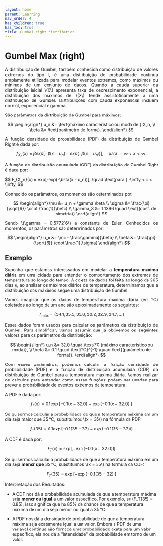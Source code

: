 ```yaml
---
layout: home
parent: Learning
nav_order: 4
has_children: true
has_toc: true
title: Gumbel right distribution
---
```


<!--Don't delete ths script-->
<script src = "https://polyfill.io/v3/polyfill.min.js?features=es6"></script>
<script id = "MathJax-script" async src="https://cdn.jsdelivr.net/npm/mathjax@3/es5/tex-mml-chtml.js"></script>
<!--Don't delete ths script-->

<h1>Gumbel Max (right)</h1>

<p align="justify">A distribuição de Gumbel, também conhecida como distribuição de valores extremos do tipo I, é uma distribuição de probabilidade contínua amplamente utilizada para modelar eventos extremos, como máximos ou mínimos de um conjunto de dados. Quando a cauda superior da distribuição inicial \(X\) apresenta taxa de decrescimento exponencial, a distribuição dos máximos de \(X\) tende assintoticamente a uma distribuição de Gumbel. Distribuições com cauda exponencial incluem normal, exponencial e gamma.

<p align="justify">São parâmetros da distribuição de Gumbel para máximos:</p>

$$
\begin{align*}
u_n &= \text{máximo característico ou moda de } X_n, \\
\beta &= \text{parâmetro de forma}.
\end{align*}
$$

<p align="justify">A função densidade de probabilidade (PDF) da distribuição de Gumbel Right é dada por:</p>

$$
f_{X_n}(x) = \beta exp[-\beta(x - u_n) - exp(-\beta(x - u_n))], \quad \text{para } -\infty < x < \infty.
$$

<p align="justify">A função de distribuição acumulada (CDF) da distribuição de Gumbel Right é dada por:</p>
$$
F_{X_n}(x) = exp[-exp(-\beta(x - u_n))], \quad \text{para } -\infty < x < \infty.
$$

<p align="justify">Conhecido os parâmetros, os momentos são determinados por:</p>

$$
\begin{align*}
\mu &= u_n + \gamma \beta \\
\sigma &= \frac{\pi}{\sqrt{6}} \cdot \frac{1}{\beta} \\
\gamma_3 &= 1.1396 \quad \text{(coef. de simetria)}
\end{align*}
$$

<p align="justify">Sendo \(\gamma = 0,577216\) a constante de Euler. Conhecidos os momentos, os parâmetros são determinados por: </p>

$$
\begin{align*}
u_n &= \mu - \frac{\gamma}{\beta} \\
\beta &= \frac{\pi}{\sqrt{6}} \cdot \frac{1}{\sigma}
\end{align*}
$$

<h2>Exemplo</h2>

<p align="justify">Suponha que estamos interessados em modelar a <strong>temperatura máxima diária</strong> em uma cidade para entender o comportamento dos extremos de temperatura ao longo do tempo. A coleta de dados foi feita ao longo de 365 dias e, ao analisar os máximos diários de temperatura, determinamos que a distribuição dos máximos segue uma distribuição de Gumbel.</p>

<p align="justify">Vamos imaginar que os dados de temperatura máxima diária (em °C) coletados ao longo de um ano são aproximadamente os seguintes:</p>

$$
T_{\text{máx}} = \{34.1, 35.5, 33.8, 36.2, 32.9, 34.7, \ldots\}
$$

<p align="justify">Esses dados foram usados para calcular os parâmetros da distribuição de Gumbel. Para simplificar, vamos assumir que já obtivemos os seguintes valores para os parâmetros da distribuição:</p>

$$
\begin{align*}
u_n &= 32.0 \quad \text{°C (máximo característico ou moda)}, \\
\beta &= 0.1 \quad \text{°C}^{-1} \quad \text{(parâmetro de forma)}.
\end{align*}
$$

<p align="justify">Com esses parâmetros, podemos calcular a função densidade de probabilidade (PDF) e a função de distribuição acumulada (CDF) da distribuição de Gumbel para a temperatura máxima diária. Vamos realizar os cálculos para entender como essas funções podem ser usadas para prever a probabilidade de eventos extremos de temperatura.</p>

<p align="justify"> A PDF é dada por:</p>

$$
f_T(x) = 0.1 \exp\left[-0.1(x - 32.0) - \exp(-0.1(x - 32.0))\right]
$$

<p align="justify">Se quisermos calcular a probabilidade de que a temperatura máxima em um dia seja maior que 35 °C, substituímos \(x = 35\) na fórmula da PDF:</p>

$$
f_T(35) = 0.1 \exp\left[-0.1(35 - 32) - \exp(-0.1(35 - 32))\right]
$$

<p align="justify">A CDF é dada por:</p>

$$
F_T(x) = \exp\left[-\exp(-0.1(x - 32.0))\right]
$$

<p align="justify">Se quisermos calcular a probabilidade de que a temperatura máxima em um dia seja <strong>menor que</strong> 35 °C, substituímos \(x = 35\) na fórmula da CDF:</p>

$$
F_T(35) = \exp\left[-\exp(-0.1(35 - 32))\right]
$$

<p align="justify">Interpretação dos Resultados:</p>

- A CDF nos dá a probabilidade acumulada de que a temperatura máxima seja <strong>menor ou igual</strong> a um valor específico. Por exemplo, se \(F_T(35) = 0.85\), isso significa que há 85% de chance de que a temperatura máxima de um dia seja menor ou igual a 35 °C.

- A PDF nos dá a densidade de probabilidade de que a temperatura máxima seja exatamente igual a um valor. Embora a PDF de uma variável contínua não forneça uma probabilidade exata para um valor específico, ela nos dá a "intensidade" da probabilidade em torno de um valor.


